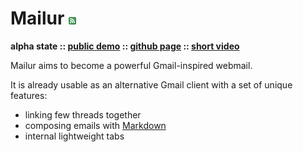 # Mailur [![RSS](../rss.png)](feed.xml)

**alpha state :: [public demo][demo] :: [github page][gh] :: [short video][video]**

[demo]: http://mail.pusto.org
[gh]: https://github.com/naspeh/mailur/
[video]: https://vimeo.com/145416826

Mailur aims to become a powerful Gmail-inspired webmail.

It is already usable as an alternative Gmail client with a set of unique features:
- linking few threads together
- composing emails with [Markdown][]
- internal lightweight tabs

[Markdown]: https://daringfireball.net/projects/markdown/syntax

<div class="napokaz"
    data-box-width="7"
    data-picasa-user="naspeh"
    data-picasa-album="Pusto"
    data-picasa-filter="mailur">
</div>
